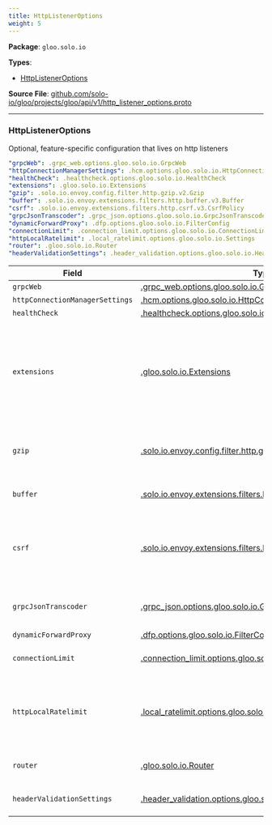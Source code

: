 ```yaml
---
title: HttpListenerOptions
weight: 5
---
```


<!-- Code generated by solo-kit. DO NOT EDIT. -->


**Package**: `gloo.solo.io` 

**Types**:


- [HttpListenerOptions](#httplisteneroptions)
  



**Source File**: [github.com/solo-io/gloo/projects/gloo/api/v1/http_listener_options.proto](https://github.com/solo-io/gloo/blob/main/projects/gloo/api/v1/http_listener_options.proto)





---
### HttpListenerOptions

 
Optional, feature-specific configuration that lives on http listeners

```yaml
"grpcWeb": .grpc_web.options.gloo.solo.io.GrpcWeb
"httpConnectionManagerSettings": .hcm.options.gloo.solo.io.HttpConnectionManagerSettings
"healthCheck": .healthcheck.options.gloo.solo.io.HealthCheck
"extensions": .gloo.solo.io.Extensions
"gzip": .solo.io.envoy.config.filter.http.gzip.v2.Gzip
"buffer": .solo.io.envoy.extensions.filters.http.buffer.v3.Buffer
"csrf": .solo.io.envoy.extensions.filters.http.csrf.v3.CsrfPolicy
"grpcJsonTranscoder": .grpc_json.options.gloo.solo.io.GrpcJsonTranscoder
"dynamicForwardProxy": .dfp.options.gloo.solo.io.FilterConfig
"connectionLimit": .connection_limit.options.gloo.solo.io.ConnectionLimit
"httpLocalRatelimit": .local_ratelimit.options.gloo.solo.io.Settings
"router": .gloo.solo.io.Router
"headerValidationSettings": .header_validation.options.gloo.solo.io.HeaderValidationSettings

```

| Field | Type | Description |
| ----- | ---- | ----------- | 
| `grpcWeb` | [.grpc_web.options.gloo.solo.io.GrpcWeb](../../grpc_web.proto.sk/#grpcweb) |  |
| `httpConnectionManagerSettings` | [.hcm.options.gloo.solo.io.HttpConnectionManagerSettings](../../hcm.proto.sk/#httpconnectionmanagersettings) |  |
| `healthCheck` | [.healthcheck.options.gloo.solo.io.HealthCheck](../../healthcheck.proto.sk/#healthcheck) | enable [Envoy health checks](https://www.envoyproxy.io/docs/envoy/v1.7.0/api-v2/config/filter/http/health_check/v2/health_check.proto) on this listener. |
| `extensions` | [.gloo.solo.io.Extensions](../../extensions.proto.sk/#extensions) | Extensions will be passed along from Listeners, Gateways, VirtualServices, Routes, and Route tables to the underlying Proxy, making them useful for controllers, validation tools, etc. which interact with kubernetes yaml. Some sample use cases: * controllers, deployment pipelines, helm charts, etc. which wish to use extensions as a kind of opaque metadata. * In the future, Gloo may support gRPC-based plugins which communicate with the Gloo translator out-of-process. Opaque Extensions enables development of out-of-process plugins without requiring recompiling & redeploying Gloo's API. |
| `gzip` | [.solo.io.envoy.config.filter.http.gzip.v2.Gzip](../../gzip.proto.sk/#gzip) | Gzip is an HTTP option which enables Gloo to compress data returned from an upstream service upon client request. Compression is useful in situations where large payloads need to be transmitted without compromising the response time. Example: ``` gzip: contentType: - "application/json" compressionLevel: BEST ```. |
| `buffer` | [.solo.io.envoy.extensions.filters.http.buffer.v3.Buffer](../../buffer.proto.sk/#buffer) | Buffer can be used to set the maximum request size that the filter will buffer before the connection manager will stop buffering and return a 413 response. |
| `csrf` | [.solo.io.envoy.extensions.filters.http.csrf.v3.CsrfPolicy](../../csrf.proto.sk/#csrfpolicy) | Csrf can be used to set percent of requests for which the CSRF filter is enabled, enable shadow-only mode where policies will be evaluated and tracked, but not enforced and add additional source origins that will be allowed in addition to the destination origin. For more, see https://www.envoyproxy.io/docs/envoy/latest/api-v3/extensions/filters/http/csrf/v3/csrf.proto#envoy-v3-api-msg-extensions-filters-http-csrf-v3-csrfpolicy. |
| `grpcJsonTranscoder` | [.grpc_json.options.gloo.solo.io.GrpcJsonTranscoder](../../grpc_json.proto.sk/#grpcjsontranscoder) | Exposed envoy config for the gRPC to JSON transcoding filter, envoy.filters.http.grpc_json_transcoder. For more, see https://www.envoyproxy.io/docs/envoy/latest/api-v3/extensions/filters/http/grpc_json_transcoder/v3/transcoder.proto. |
| `dynamicForwardProxy` | [.dfp.options.gloo.solo.io.FilterConfig](../../dynamic_forward_proxy.proto.sk/#filterconfig) |  |
| `connectionLimit` | [.connection_limit.options.gloo.solo.io.ConnectionLimit](../../connection_limit.proto.sk/#connectionlimit) | ConnectionLimit can be used to limit the number of active connections per gateway. Useful for resource protection as well as DoS prevention. |
| `httpLocalRatelimit` | [.local_ratelimit.options.gloo.solo.io.Settings](../../local_ratelimit.proto.sk/#settings) | HttpLocalRatelimit can be used to rate limit the number of requests per gateway and works pre-auth. Unlike the NetworkLocalRatelimit, this works as part of the HCM (ie: L7 layer). All virtual host and routes that are part of this gateway will share this rate limit unless explicity configured with another limit. It uses envoy's own local rate limit filter to do so, without the need for an external rate limit server to be set up. |
| `router` | [.gloo.solo.io.Router](../../router.proto.sk/#router) | Router is an extension of the envoy http filters Maps to https://www.envoyproxy.io/docs/envoy/latest/api-v3/extensions/filters/http/router/v3/router.proto. |
| `headerValidationSettings` | [.header_validation.options.gloo.solo.io.HeaderValidationSettings](../../header_validation.proto.sk/#headervalidationsettings) | Header validation settings - fields in this message can be used to determine whether requests should be rejected based on the contents of the header. |





<!-- Start of HubSpot Embed Code -->
<script type="text/javascript" id="hs-script-loader" async defer src="//js.hs-scripts.com/5130874.js"></script>
<!-- End of HubSpot Embed Code -->
